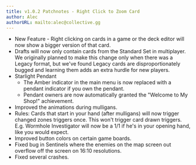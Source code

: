 ```yaml
---
title: v1.0.2 Patchnotes - Right Click to Zoom Card
author: Alec
authorURL: mailto:alec@collective.gg
---
```


* New Feature - Right clicking on cards in a game or the deck editor will now show a bigger version of that card.
* Drafts will now only contain cards from the Standard Set in multiplayer. We originally planned to make this change only when there was a Legacy format, but we've found Legacy cards are disproportionately bugged and learning them adds an extra hurdle for new players.
* Starlight Pendant
    * The Amber indicator in the main menu is now replaced with a pendant indicator if you own the pendant.
    * Pendant owners are now automatically granted the "Welcome to My Shop!" achievement.
* Improved the animations during mulligans.
* Rules: Cards that start in your hand (after mulligans) will now trigger changed zones triggers once. This won't trigger card drawn triggers. E.g. Wormhole Investigator will now be a 1/1 if he's in your opening hand, like you would expect.
* Improved button colors on certain game boards.
* Fixed bug in Sentinels where the enemies on the map screen out overflow off the screen on 16:10 resolutions.
* Fixed several crashes.
